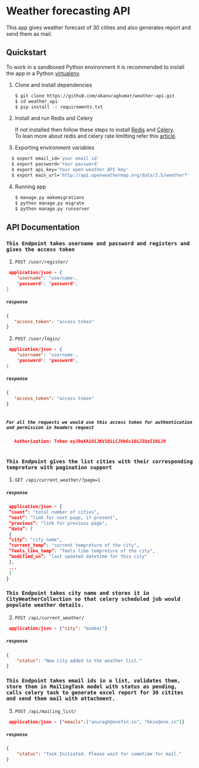 # Weather forecasting API
This app gives weather forecast of 30 citites and also generates report and send them as mail.
## Quickstart

To work in a sandboxed Python environment it is recommended to install the app in a Python [virtualenv](https://pypi.python.org/pypi/virtualenv).

1. Clone and install dependencies

    ```bash
    $ git clone https://github.com/akanuragkumar/weather-api.git
    $ cd weather_api
    $ pip install -r requirements.txt
    ```
2. Install and run Redis and Celery

   If not installed then follow these steps to install [Redis](https://medium.com/@petehouston/install-and-config-redis-on-mac-os-x-via-homebrew-eb8df9a4f298)
   and [Celery](https://medium.com/@petehouston/install-and-config-redis-on-mac-os-x-via-homebrew-eb8df9a4f298).  
   To lean more about redis and celery rate limitting refer this [article](https://callhub.io/distributed-rate-limiting-with-redis-and-celery/).
   
   
3. Exporting environment variables
 ```bash
   $ export email_id='your email id'
   $ export password='Your password'
   $ export api_key='Your open weather API key'
   $ export main_url='http://api.openweathermap.org/data/2.5/weather?'
   ``` 

4. Running app

   ```bash
   $ manage.py makemigrations 
   $ python manage.py migrate
   $ python manage.py runserver
   ``` 
   
## API Documentation 

### `This Endpoint takes username and password and registers and gives the access token` 

1. `POST /user/register/` 

```json
 application/json - {
    "username": "username:,
    "password": "password",
}
```
##### `response`

```json
{
   "access_token": "access token"
}   
```
2. `POST /user/login/` 

```json
 application/json - {
    "username": "username:,
    "password": "password",
}
```
##### `response`

```json
{
   "access_token": "access token"
}
    
```
##### `For all the requests we would use this access token for authentication and permission in headers request`
```json
   Authorization: Token eyJ0eXAiOiJKV1QiLCJhbGciOiJIUzI1NiJ9
    
```
    

### `This Endpoint gives the list cities with their corresponding tempreture with pagination support ` 

1. `GET /api/current_weather/?page=1` 

##### `response`

```json
 application/json - {
 “count”: "total number of cities",
 “next”: "link for next page, if present",
 “previous”: "link for previous page",
 “data”: [
 {
 “city”: "city name",
 “current_temp”: "current tempreture of the city",
 “feels_like_temp”: "feels like tempreture of the city",
 “modified_on”: "last updated datetime for this city"
 },
 ...
 ]
}
```

### `This Endpoint takes city name and stores it in CityWeatherCollection so that celery scheduled job would populate weather details.` 

2. `POST /api/current_weather/` 

```json
 application/json - {"city": "mumbai"}
```
##### `response`

```json
{
    "status": "New city added to the weather list."
}   
```


### `This Endpoint takes email ids in a list, validates them, store them in MailingTask model with status as pending, calls celery task to generate excel report for 30 citites and send them mail with attachment.`

3. `POST /api/mailing_list/` 

```json
 application/json - {"emails":["anuragk@onefin.in", "bkss@one.in"]}
```
##### `response`

```json
{
    "status": "Task Initiated. Please wait for sometime for mail."
}
    
```
